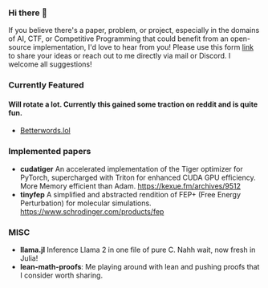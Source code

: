 ### Hi there :wave:
If you believe there's a paper, problem, or project, especially in the domains of AI, CTF, or Competitive Programming that could benefit from an open-source implementation, I'd love to hear from you! Please use this form [link](https://forms.gle/rCd5WCq74tR46e659) to share your ideas or reach out to me directly via mail or Discord. I welcome all suggestions!


### Currently Featured
#### Will rotate a lot. Currently this gained some traction on reddit and is quite fun.
- [Betterwords.lol](https://betterwords.lol)

### Implemented papers
- **cudatiger** An accelerated implementation of the Tiger optimizer for PyTorch, supercharged with Triton for enhanced CUDA GPU efficiency. More Memory efficient than Adam. https://kexue.fm/archives/9512
- **tinyfep** A simplified and abstracted rendition of FEP+ (Free Energy Perturbation) for molecular simulations. https://www.schrodinger.com/products/fep


### MISC
- **llama.jl** Inference Llama 2 in one file of pure C. Nahh wait, now fresh in Julia!
- **lean-math-proofs**: Me playing around with lean and pushing proofs that I consider worth sharing.

